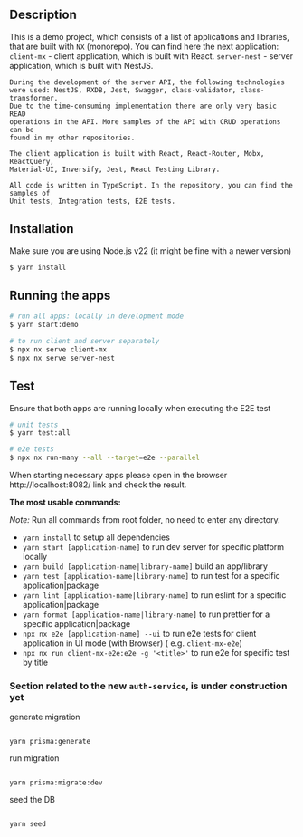 ## Description

This is a demo project, which consists of a list of applications and libraries,
that are built with `NX` (monorepo). You can find here the next application:
`client-mx` - client application, which is built with React.
`server-nest` - server application, which is built with NestJS.

```
During the development of the server API, the following technologies
were used: NestJS, RXDB, Jest, Swagger, class-validator, class-transformer.
Due to the time-consuming implementation there are only very basic READ
operations in the API. More samples of the API with CRUD operations can be 
found in my other repositories.

The client application is built with React, React-Router, Mobx, ReactQuery,
Material-UI, Inversify, Jest, React Testing Library.

All code is written in TypeScript. In the repository, you can find the samples of
Unit tests, Integration tests, E2E tests.
```

## Installation

Make sure you are using Node.js v22 (it might be fine with a newer version)

```bash
$ yarn install
```

## Running the apps

```bash
# run all apps: locally in development mode
$ yarn start:demo

# to run client and server separately
$ npx nx serve client-mx
$ npx nx serve server-nest
```

## Test

Ensure that both apps are running locally when executing the E2E test

```bash
# unit tests
$ yarn test:all

# e2e tests
$ npx nx run-many --all --target=e2e --parallel
```

When starting necessary apps please open in the browser
http://localhost:8082/ link and check the result.

**The most usable commands:**

_Note:_ Run all commands from root folder, no need to enter any directory.

- `yarn install` to setup all dependencies
- `yarn start [application-name]` to run dev server for specific platform locally
- `yarn build [application-name|library-name]` build an app/library
- `yarn test [application-name|library-name]` to run test for a specific application|package
- `yarn lint [application-name|library-name]` to run eslint for a specific application|package
- `yarn format [application-name|library-name]` to run prettier for a specific application|package
- `npx nx e2e [application-name] --ui` to run e2e tests for client application in UI mode (with Browser) (
  e.g. `client-mx-e2e`)
- `npx nx run client-mx-e2e:e2e -g '<title>'` to run e2e for specific test by title

### Section related to the new `auth-service`, is under construction yet

generate migration

```shell

yarn prisma:generate
```

run migration

```shell

yarn prisma:migrate:dev
```

seed the DB

```shell

yarn seed
```
